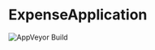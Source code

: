 # ExpenseApplication
![AppVeyor Build](https://img.shields.io/appveyor/build/:adichev17/:ExpenseApplication)

